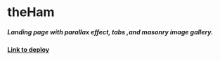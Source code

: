 # theHam

##### Landing page with parallax effect, tabs ,and masonry image gallery.

#### [Link to deploy](https://banzay700.github.io/theHam-landing/)



